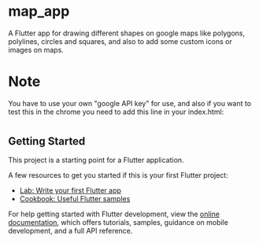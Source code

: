 # map_app

A Flutter app for drawing different shapes on google maps like polygons, polylines, circles and squares, and also to add some custom icons or images on maps.

# Note
You have to use your own "google API key" for use, and also if you want to test this in the chrome you need to add this line in your index.html:
# <script src="https://maps.googleapis.com/maps/api/js?key=YOUR_API_KEY"></script>

## Getting Started

This project is a starting point for a Flutter application.

A few resources to get you started if this is your first Flutter project:

- [Lab: Write your first Flutter app](https://docs.flutter.dev/get-started/codelab)
- [Cookbook: Useful Flutter samples](https://docs.flutter.dev/cookbook)

For help getting started with Flutter development, view the
[online documentation](https://docs.flutter.dev/), which offers tutorials,
samples, guidance on mobile development, and a full API reference.
